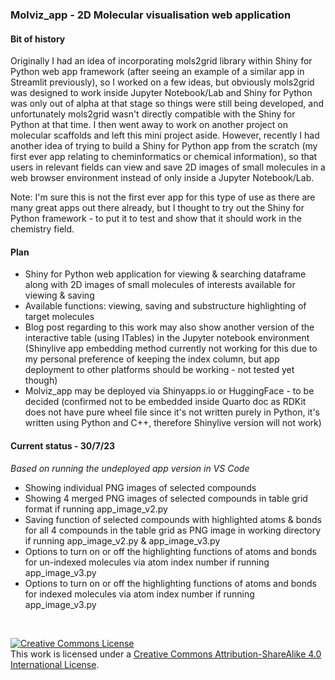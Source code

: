 ### Molviz_app - 2D Molecular visualisation web application

#### **Bit of history**

Originally I had an idea of incorporating mols2grid library within Shiny for Python web app framework (after seeing an example of a similar app in Streamlit previously), so I worked on a few ideas, but obviously mols2grid was designed to work inside Jupyter Notebook/Lab and Shiny for Python was only out of alpha at that stage so things were still being developed, and unfortunately mols2grid wasn't directly compatible with the Shiny for Python at that time. I then went away to work on another project on molecular scaffolds and left this mini project aside. However, recently I had another idea of trying to build a Shiny for Python app from the scratch (my first ever app relating to cheminformatics or chemical information), so that users in relevant fields can view and save 2D images of small molecules in a web browser environment instead of only inside a Jupyter Notebook/Lab.

Note: I'm sure this is not the first ever app for this type of use as there are many great apps out there already, but I thought to try out the Shiny for Python framework - to put it to test and show that it should work in the chemistry field.


#### **Plan**

- Shiny for Python web application for viewing & searching dataframe along with 2D images of small molecules of interests available for viewing & saving
- Available functions: viewing, saving and substructure highlighting of target molecules
- Blog post regarding to this work may also show another version of the interactive table (using ITables) in the Jupyter notebook environment (Shinylive app embedding method currently not working for this due to my personal preference of keeping the index column, but app deployment to other platforms should be working - not tested yet though)
- Molviz_app may be deployed via Shinyapps.io or HuggingFace - to be decided (confirmed not to be embedded inside Quarto doc as RDKit does not have pure wheel file since it's not written purely in Python, it's written using Python and C++, therefore Shinylive version will not work)


#### **Current status - 30/7/23**

*Based on running the undeployed app version in VS Code*

- Showing individual PNG images of selected compounds
- Showing 4 merged PNG images of selected compounds in table grid format if running app_image_v2.py
- Saving function of selected compounds with highlighted atoms & bonds for all 4 compounds in the table grid as PNG image in working directory if running app_image_v2.py & app_image_v3.py
- Options to turn on or off the highlighting functions of atoms and bonds for un-indexed molecules via atom index number if running app_image_v3.py
- Options to turn on or off the highlighting functions of atoms and bonds for indexed molecules via atom index number if running app_image_v3.py

<br>

<a rel="license" href="http://creativecommons.org/licenses/by-sa/4.0/"><img alt="Creative Commons License" style="border-width:0" src="https://i.creativecommons.org/l/by-sa/4.0/88x31.png" /></a><br />This work is licensed under a <a rel="license" href="http://creativecommons.org/licenses/by-sa/4.0/">Creative Commons Attribution-ShareAlike 4.0 International License</a>.